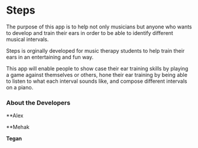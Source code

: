 # Steps


The purpose of this app is to help not only musicians but anyone who wants to develop and train their ears in order to be able to identify different musical intervals.

Steps is orginally developed for music therapy students to help train their ears in an entertaining and fun way.

This app will enable people to show case their ear training skills by playing a game against themselves or others, hone their ear training by being able to listen to what each interval sounds like, and compose different intervals on a piano.


### About the Developers

**Alex

**Mehak

**Tegan**
